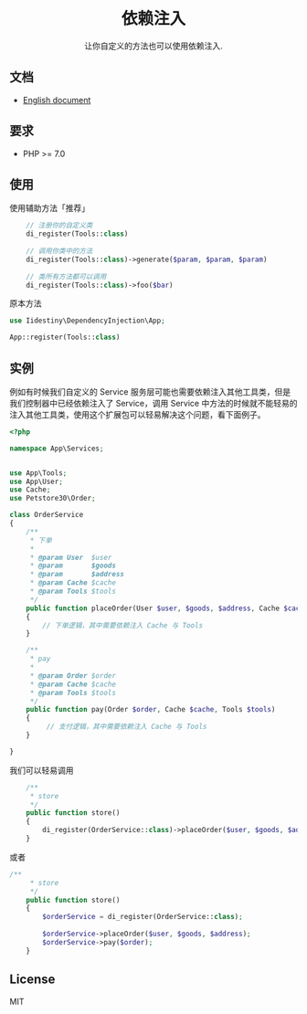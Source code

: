 <h1 align="center"> 依赖注入 </h1>

<p align="center"> 让你自定义的方法也可以使用依赖注入.</p>

## 文档

- [English document](https://github.com/iiDestiny/dependency-injection/blob/master/README.md)

## 要求

- PHP >= 7.0

## 使用

使用辅助方法「推荐」

```php
    // 注册你的自定义类
    di_register(Tools::class)
    
    // 调用你类中的方法
    di_register(Tools::class)->generate($param, $param, $param)
    
    // 类所有方法都可以调用
    di_register(Tools::class)->foo($bar)
```

原本方法

```php
use Iidestiny\DependencyInjection\App;

App::register(Tools::class)
```

## 实例

例如有时候我们自定义的 Service 服务层可能也需要依赖注入其他工具类，但是我们控制器中已经依赖注入了 Service，调用 Service 中方法的时候就不能轻易的注入其他工具类，使用这个扩展包可以轻易解决这个问题，看下面例子。

```php
<?php

namespace App\Services;


use App\Tools;
use App\User;
use Cache;
use Petstore30\Order;

class OrderService
{
    /**
     * 下单
     *
     * @param User  $user
     * @param       $goods
     * @param       $address
     * @param Cache $cache
     * @param Tools $tools
     */
    public function placeOrder(User $user, $goods, $address, Cache $cache, Tools $tools)
    {
        // 下单逻辑，其中需要依赖注入 Cache 与 Tools
    }

    /**
     * pay
     *
     * @param Order $order
     * @param Cache $cache
     * @param Tools $tools
     */
    public function pay(Order $order, Cache $cache, Tools $tools)
    {
         // 支付逻辑，其中需要依赖注入 Cache 与 Tools
    }

}

```

我们可以轻易调用

```php
    /**
     * store
     */
    public function store()
    {
        di_register(OrderService::class)->placeOrder($user, $goods, $address);
    }
```

或者

```php
/**
     * store
     */
    public function store()
    {
        $orderService = di_register(OrderService::class);
        
        $orderService->placeOrder($user, $goods, $address);
        $orderService->pay($order);
    }
```

## License

MIT
